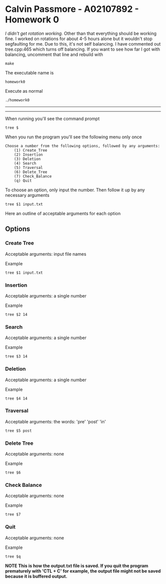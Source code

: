 # Calvin Passmore - A02107892 - Homework 0

*I didn't get rotation working.*
Other than that everything should be working fine.
I worked on rotations for about 4-5 hours alone but it wouldn't stop segfaulting for me.
Due to this, it's not self balancing.
I have commented out tree.cpp:465 which turns off balancing.
If you want to see how far I got with balancing, uncomment that line and rebuild with 

    make

The executable name is 
    
    homework0

Execute as normal

    ./homework0

-----------------
-----------------
When running you'll see the command prompt

    tree $

When you run the program you'll see the following menu only once

    Choose a number from the following options, followed by any arguments:
        (1) Create_Tree
        (2) Insertion
        (3) Deletion
        (4) Search
        (5) Traversal
        (6) Delete_Tree
        (7) Check_Balance
        (q) Quit

To choose an option, only input the number. Then follow it up by any necessary arguments

    tree $1 input.txt

Here an outline of acceptable arguments for each option

## Options

### Create Tree

Acceptable arguments: input file names

Example

    tree $1 input.txt

### Insertion

Acceptable arguments: a single number

Example

    tree $2 14

### Search

Acceptable arguments: a single number

Example

    tree $3 14

### Deletion

Acceptable arguments: a single number

Example

    tree $4 14

### Traversal

Acceptable arguments: the words: 'pre' 'post' 'in'

    tree $5 post

### Delete Tree

Acceptable arguments: none

Example

    tree $6

### Check Balance

Acceptable arguments: none

Example

    tree $7

### Quit

Acceptable arguments: none

Example

    tree $q

**NOTE This is how the output.txt file is saved. If you quit the program prematurely with 'CTL + C' for example, the output file might not be saved because it is buffered output.**